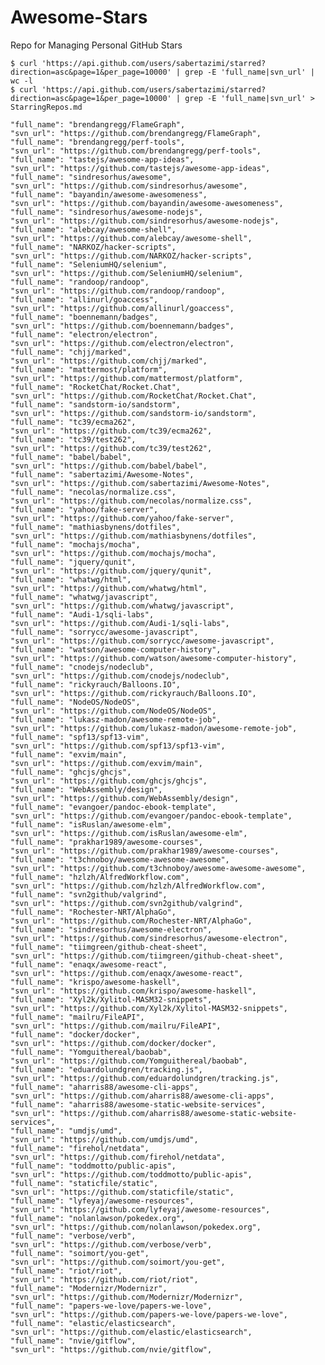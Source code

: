 # Awesome-Stars

Repo for Managing Personal GitHub Stars

```shell
$ curl 'https://api.github.com/users/sabertazimi/starred?direction=asc&page=1&per_page=10000' | grep -E 'full_name|svn_url' | wc -l 
$ curl 'https://api.github.com/users/sabertazimi/starred?direction=asc&page=1&per_page=10000' | grep -E 'full_name|svn_url' > StarringRepos.md
```

    "full_name": "brendangregg/FlameGraph",
    "svn_url": "https://github.com/brendangregg/FlameGraph",
    "full_name": "brendangregg/perf-tools",
    "svn_url": "https://github.com/brendangregg/perf-tools",
    "full_name": "tastejs/awesome-app-ideas",
    "svn_url": "https://github.com/tastejs/awesome-app-ideas",
    "full_name": "sindresorhus/awesome",
    "svn_url": "https://github.com/sindresorhus/awesome",
    "full_name": "bayandin/awesome-awesomeness",
    "svn_url": "https://github.com/bayandin/awesome-awesomeness",
    "full_name": "sindresorhus/awesome-nodejs",
    "svn_url": "https://github.com/sindresorhus/awesome-nodejs",
    "full_name": "alebcay/awesome-shell",
    "svn_url": "https://github.com/alebcay/awesome-shell",
    "full_name": "NARKOZ/hacker-scripts",
    "svn_url": "https://github.com/NARKOZ/hacker-scripts",
    "full_name": "SeleniumHQ/selenium",
    "svn_url": "https://github.com/SeleniumHQ/selenium",
    "full_name": "randoop/randoop",
    "svn_url": "https://github.com/randoop/randoop",
    "full_name": "allinurl/goaccess",
    "svn_url": "https://github.com/allinurl/goaccess",
    "full_name": "boennemann/badges",
    "svn_url": "https://github.com/boennemann/badges",
    "full_name": "electron/electron",
    "svn_url": "https://github.com/electron/electron",
    "full_name": "chjj/marked",
    "svn_url": "https://github.com/chjj/marked",
    "full_name": "mattermost/platform",
    "svn_url": "https://github.com/mattermost/platform",
    "full_name": "RocketChat/Rocket.Chat",
    "svn_url": "https://github.com/RocketChat/Rocket.Chat",
    "full_name": "sandstorm-io/sandstorm",
    "svn_url": "https://github.com/sandstorm-io/sandstorm",
    "full_name": "tc39/ecma262",
    "svn_url": "https://github.com/tc39/ecma262",
    "full_name": "tc39/test262",
    "svn_url": "https://github.com/tc39/test262",
    "full_name": "babel/babel",
    "svn_url": "https://github.com/babel/babel",
    "full_name": "sabertazimi/Awesome-Notes",
    "svn_url": "https://github.com/sabertazimi/Awesome-Notes",
    "full_name": "necolas/normalize.css",
    "svn_url": "https://github.com/necolas/normalize.css",
    "full_name": "yahoo/fake-server",
    "svn_url": "https://github.com/yahoo/fake-server",
    "full_name": "mathiasbynens/dotfiles",
    "svn_url": "https://github.com/mathiasbynens/dotfiles",
    "full_name": "mochajs/mocha",
    "svn_url": "https://github.com/mochajs/mocha",
    "full_name": "jquery/qunit",
    "svn_url": "https://github.com/jquery/qunit",
    "full_name": "whatwg/html",
    "svn_url": "https://github.com/whatwg/html",
    "full_name": "whatwg/javascript",
    "svn_url": "https://github.com/whatwg/javascript",
    "full_name": "Audi-1/sqli-labs",
    "svn_url": "https://github.com/Audi-1/sqli-labs",
    "full_name": "sorrycc/awesome-javascript",
    "svn_url": "https://github.com/sorrycc/awesome-javascript",
    "full_name": "watson/awesome-computer-history",
    "svn_url": "https://github.com/watson/awesome-computer-history",
    "full_name": "cnodejs/nodeclub",
    "svn_url": "https://github.com/cnodejs/nodeclub",
    "full_name": "rickyrauch/Balloons.IO",
    "svn_url": "https://github.com/rickyrauch/Balloons.IO",
    "full_name": "NodeOS/NodeOS",
    "svn_url": "https://github.com/NodeOS/NodeOS",
    "full_name": "lukasz-madon/awesome-remote-job",
    "svn_url": "https://github.com/lukasz-madon/awesome-remote-job",
    "full_name": "spf13/spf13-vim",
    "svn_url": "https://github.com/spf13/spf13-vim",
    "full_name": "exvim/main",
    "svn_url": "https://github.com/exvim/main",
    "full_name": "ghcjs/ghcjs",
    "svn_url": "https://github.com/ghcjs/ghcjs",
    "full_name": "WebAssembly/design",
    "svn_url": "https://github.com/WebAssembly/design",
    "full_name": "evangoer/pandoc-ebook-template",
    "svn_url": "https://github.com/evangoer/pandoc-ebook-template",
    "full_name": "isRuslan/awesome-elm",
    "svn_url": "https://github.com/isRuslan/awesome-elm",
    "full_name": "prakhar1989/awesome-courses",
    "svn_url": "https://github.com/prakhar1989/awesome-courses",
    "full_name": "t3chnoboy/awesome-awesome-awesome",
    "svn_url": "https://github.com/t3chnoboy/awesome-awesome-awesome",
    "full_name": "hzlzh/AlfredWorkflow.com",
    "svn_url": "https://github.com/hzlzh/AlfredWorkflow.com",
    "full_name": "svn2github/valgrind",
    "svn_url": "https://github.com/svn2github/valgrind",
    "full_name": "Rochester-NRT/AlphaGo",
    "svn_url": "https://github.com/Rochester-NRT/AlphaGo",
    "full_name": "sindresorhus/awesome-electron",
    "svn_url": "https://github.com/sindresorhus/awesome-electron",
    "full_name": "tiimgreen/github-cheat-sheet",
    "svn_url": "https://github.com/tiimgreen/github-cheat-sheet",
    "full_name": "enaqx/awesome-react",
    "svn_url": "https://github.com/enaqx/awesome-react",
    "full_name": "krispo/awesome-haskell",
    "svn_url": "https://github.com/krispo/awesome-haskell",
    "full_name": "Xyl2k/Xylitol-MASM32-snippets",
    "svn_url": "https://github.com/Xyl2k/Xylitol-MASM32-snippets",
    "full_name": "mailru/FileAPI",
    "svn_url": "https://github.com/mailru/FileAPI",
    "full_name": "docker/docker",
    "svn_url": "https://github.com/docker/docker",
    "full_name": "Yomguithereal/baobab",
    "svn_url": "https://github.com/Yomguithereal/baobab",
    "full_name": "eduardolundgren/tracking.js",
    "svn_url": "https://github.com/eduardolundgren/tracking.js",
    "full_name": "aharris88/awesome-cli-apps",
    "svn_url": "https://github.com/aharris88/awesome-cli-apps",
    "full_name": "aharris88/awesome-static-website-services",
    "svn_url": "https://github.com/aharris88/awesome-static-website-services",
    "full_name": "umdjs/umd",
    "svn_url": "https://github.com/umdjs/umd",
    "full_name": "firehol/netdata",
    "svn_url": "https://github.com/firehol/netdata",
    "full_name": "toddmotto/public-apis",
    "svn_url": "https://github.com/toddmotto/public-apis",
    "full_name": "staticfile/static",
    "svn_url": "https://github.com/staticfile/static",
    "full_name": "lyfeyaj/awesome-resources",
    "svn_url": "https://github.com/lyfeyaj/awesome-resources",
    "full_name": "nolanlawson/pokedex.org",
    "svn_url": "https://github.com/nolanlawson/pokedex.org",
    "full_name": "verbose/verb",
    "svn_url": "https://github.com/verbose/verb",
    "full_name": "soimort/you-get",
    "svn_url": "https://github.com/soimort/you-get",
    "full_name": "riot/riot",
    "svn_url": "https://github.com/riot/riot",
    "full_name": "Modernizr/Modernizr",
    "svn_url": "https://github.com/Modernizr/Modernizr",
    "full_name": "papers-we-love/papers-we-love",
    "svn_url": "https://github.com/papers-we-love/papers-we-love",
    "full_name": "elastic/elasticsearch",
    "svn_url": "https://github.com/elastic/elasticsearch",
    "full_name": "nvie/gitflow",
    "svn_url": "https://github.com/nvie/gitflow",

